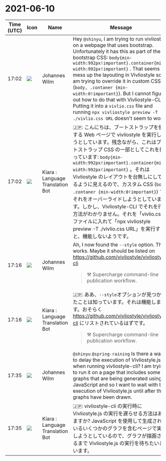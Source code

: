 # 2021-06-10

|Time (UTC)|Icon|Name|Message|
|---|---|---|---|
|17:02|![](https://secure.gravatar.com/avatar/4bfb46cf7e0d60e07f9d685589e68267.jpg?s=72&d=https%3A%2F%2Fa.slack-edge.com%2Fdf10d%2Fimg%2Favatars%2Fava_0021-72.png)|Johannes Wilm|Hey `@shinyu`, I am trying to run vivliostyle on a webpage that uses bootstrap. Unfortunately it has this as part of the bootstrap CSS: `body{min-width:992px!important}.container{min-width:992px!important}` . That seems to mess up the layouting in Vivliostyle so I am trying to override it in custom CSS (`body, .contaner {min-width:0!important}`). But I cannot figure out how to do that with Vivliostyle-CLI. Putting it into a `vivlio.css` file and running `npx vivliostyle preview -T ./vivlio.css URL`  doesn't seem to work.|
|17:02|![](https://avatars.slack-edge.com/2021-03-01/1807880975282_5c8ad89e782096649baa_72.png)|Kiara : Language Translation Bot|🇯🇵: こんにちは、ブートストラップを使用する Web ページで vivliostyle を実行しようとしています。残念ながら、これはブートストラップ CSS の一部としてこれを持っています: `body{min-width:992px!important}.container{min-width:992px!important}` 。それは Vivliostyle のレイアウトを台無しにしているように見えるので、カスタム CSS (`body, .contaner {min-width:0!important}`) でそれをオーバーライドしようとしています。しかし、Vivliostyle-CLI でそれを行う方法がわかりません。それを「vivlio.css」ファイルに入れて「npx vivliostyle preview -T ./vivlio.css URL」を実行すると、機能しないようです。|
|17:16|![](https://secure.gravatar.com/avatar/4bfb46cf7e0d60e07f9d685589e68267.jpg?s=72&d=https%3A%2F%2Fa.slack-edge.com%2Fdf10d%2Fimg%2Favatars%2Fava_0021-72.png)|Johannes Wilm|Ah, I now found the `--style` option. That works. Maybe it should be listed on <https://github.com/vivliostyle/vivliostyle-cli><br><blockquote>⚒️ Supercharge command-line publication workflow.</blockquote>|
|17:16|![](https://avatars.slack-edge.com/2021-03-01/1807880975282_5c8ad89e782096649baa_72.png)|Kiara : Language Translation Bot|🇯🇵: ああ、`--style`オプションが見つかったことは知っています。それは機能します。おそらく <https://github.com/vivliostyle/vivliostyle-cli> にリストされているはずです。<br><blockquote>⚒️ Supercharge command-line publication workflow.</blockquote>|
|17:35|![](https://secure.gravatar.com/avatar/4bfb46cf7e0d60e07f9d685589e68267.jpg?s=72&d=https%3A%2F%2Fa.slack-edge.com%2Fdf10d%2Fimg%2Favatars%2Fava_0021-72.png)|Johannes Wilm|`@shinyu` `@spring-raining` Is there a way to delay the execution of Vivliostyle.js when running vivliostyle-cli? I am trying to run it on a page that includes some graphs that are being generated using JavaScript and so I want to wait with the execution of Vivliostyle.js until after the graphs have been drawn.|
|17:35|![](https://avatars.slack-edge.com/2021-03-01/1807880975282_5c8ad89e782096649baa_72.png)|Kiara : Language Translation Bot|🇯🇵:   vivliostyle-cli の実行時に Vivliostyle.js の実行を遅らせる方法はありますか? JavaScript を使用して生成されているいくつかのグラフを含むページで実行しようとしているので、グラフが描画されるまで Vivliostyle.js の実行を待ちたいと思います。|
